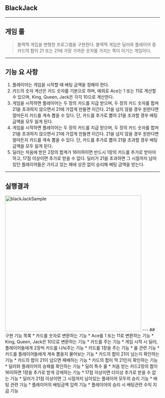 ## BlackJack

---
## 게임 룰
> 블랙잭 게임을 변형한 프로그램을 구현한다. 블랙잭 게임은 딜러와 플레이어 중 카드의 합이 21 또는 21에 가장 가까운 숫자를 가지는 쪽이 이기는 게임이다.
---

## 기능 요 사항
1. 플레이어는 게임을 시작할 때 배팅 금액을 정해야 한다.
2. 카드의 숫자 계산은 카드 숫자를 기본으로 하며, 예외로 Ace는 1 또는 11로 계산할 수 있으며, King, Queen, Jack은 각각 10으로 계산한다.
3. 게임을 시작하면 플레이어는 두 장의 카드를 지급 받으며, 두 장의 카드 숫자를 합쳐 21을 초과하지 않으면서 21에 가깝게 만들면 이긴다. 21을 넘지 않을 경우 원한다면 얼마든지 카드를 계속 뽑을 수 있다. 단, 카드를 추가로 뽑아 21을 초과할 경우 배팅 금액을 모두 잃게 된다.
4. 게임을 시작하면 플레이어는 두 장의 카드를 지급 받으며, 두 장의 카드 숫자를 합쳐 21을 초과하지 않으면서 21에 가깝게 만들면 이긴다. 21을 넘지 않을 경우 원한다면 얼마든지 카드를 계속 뽑을 수 있다. 단, 카드를 추가로 뽑아 21을 초과할 경우 배팅 금액을 모두 잃게 된다.
5. 딜러는 처음에 받은 2장의 합계가 16이하이면 반드시 1장의 카드를 추가로 받아야 하고, 17점 이상이면 추가로 받을 수 없다. 딜러가 21을 초과하면 그 시점까지 남아 있던 플레이어들은 가지고 있는 패에 상관 없이 승리해 베팅 금액을 받는다.
---
## 실행결과
<img width="443" alt="blackJackSample" src="https://github.com/user-attachments/assets/be80deb7-e099-479c-a239-05bb3680baa1">
---
## 구현 기능 목록
* 카드를 숫자로 변환하는 기능
  * Ace를 1 또는 11로 변환하는 기능
  * King, Queen, Jack은 10으로 변환하는 기능
* 카드를 주는 기능
  * 게임 시작 시 딜러, 플레이어들에게 2장씩 카드를 나눠주는 기능
  * 카드를 1장을 주는 기능
* 룰 관련 기능
  * 카드를 플레이어들에게 계속 뽑을지 물어보는 기능
  * 카드의 합이 21이 넘는지 확인하는 기능
  * 카드의 합이 21이 넘으면 패배하는 기능
  * 카드의 합이 딱 21인지 확인하는 기능
  * 딜러와 플레이어의 승패를 확인하는 기능
  * 딜러 특수 룰
    * 처음 받는 카드2장의 합이 16이하면 1장을 추가로 받게 강제하는 기능
    * 17점 이상이면 더이상 추가로 받을 수 없는 기능
    * 딜러가 21점 이상이면 그 시점까지 남아있는 플레이어 모두의 승리 기능
* 배팅 관련 기능
  * 플레이어의 배팅금액 입력 기능
  * 플레이어의 승리 시 배팅관련 수익 지급 기능